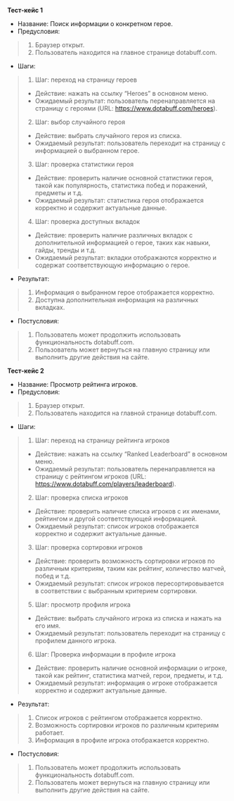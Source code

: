 **Тест-кейс 1**
* 	Название: Поиск информации о конкретном герое.
*	Предусловия:
> 1. 	Браузер открыт.
> 2. 	Пользователь находится на главное странице dotabuff.com.
*	Шаги:
> 1.	Шаг: переход на страницу героев
>*	Действие: нажать на ссылку “Heroes” в основном меню.
>*   Ожидаемый результат: пользователь перенаправляется на страницу с героями (URL: https://www.dotabuff.com/heroes).
> 2.	Шаг: выбор случайного героя
>*	Действие: выбрать случайного героя из списка.
>*	Ожидаемый результат: пользователь переходит на страницу с информацией о выбранном герое.
> 3.	Шаг: проверка статистики героя
>*	Действие: проверить наличие основной статистики героя, такой как популярность, статистика побед и поражений, предметы и т.д.
>*	Ожидаемый результат: статистика героя отображается корректно и содержит актуальные данные.
> 4.	Шаг: проверка доступных вкладок
>*	Действие: проверить наличие различных вкладок с дополнительной информацией о герое, таких как навыки, гайды, тренды и т.д.
>*	Ожидаемый результат: вкладки отображаются корректно и содержат соответствующую информацию о герое.
*	Результат:
> 1.	Информация о выбранном герое отображается корректно.
> 2.	Доступна дополнительная информация на различных вкладках.
*	Постусловия:
> 1.	Пользователь может продолжить использовать функциональность dotabuff.com.
> 2.	Пользователь может вернуться на главную страницу или выполнить другие действия на сайте.


**Тест-кейс 2**
*	Название: Просмотр рейтинга игроков.
*	Предусловия: 
> 1.	Браузер открыт.
> 2.	Пользователь находится на главной странице dotabuff.com.
*	Шаги:
> 1.	Шаг: переход на страницу рейтинга игроков
>*	Действие: нажать на ссылку “Ranked Leaderboard” в основном меню.
>*	Ожидаемый результат: пользователь перенаправляется на страницу с рейтингом игроков (URL: https://www.dotabuff.com/players/leaderboard).
> 2.	Шаг: проверка списка игроков
>*	Действие: проверить наличие списка игроков с их именами, рейтингом и другой соответствующей информацией.
>*	Ожидаемый результат: список игроков отображается корректно и содержит актуальные данные.
> 3.	Шаг: проверка сортировки игроков
>*	Действие: проверить возможность сортировки игроков по различным критериям, таким как рейтинг, количество матчей, побед и т.д.
>*	Ожидаемый результат: список игроков пересортировывается в соответствии с выбранным критерием сортировки.
> 5.	Шаг: просмотр профиля игрока
>*	Действие: выбрать случайного игрока из списка и нажать на его имя.
>*	Ожидаемый результат: пользователь переходит на страницу с профилем данного игрока.
> 6.	Шаг: Проверка информации в профиле игрока
>*	Действие: проверить наличие основной информации о игроке, такой как рейтинг, статистика матчей, герои, предметы, и т.д.
>*	Ожидаемый результат: информация о игроке отображается корректно и содержит актуальные данные.
*	Результат:
> 1.	Список игроков с рейтингом отображается корректно.
> 2.	Возможность сортировки игроков по различным критериям работает.
> 3.	Информация в профиле игрока отображается корректно.
*	Постусловия:
> 1.	Пользователь может продолжить использовать функциональность dotabuff.com.
> 2.	Пользователь может вернуться на главную страницу или выполнить другие действия на сайте.
